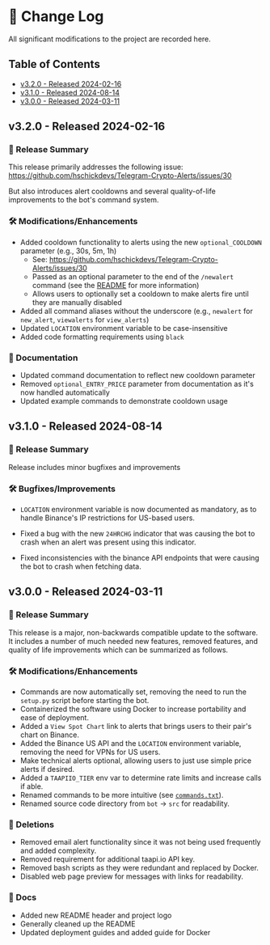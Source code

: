 # 📘 Change Log

All significant modifications to the project are recorded here.

## Table of Contents

- [v3.2.0 - Released 2024-02-16](#320)
- [v3.1.0 - Released 2024-08-14](#310)
- [v3.0.0 - Released 2024-03-11](#300)

## v3.2.0 - Released 2024-02-16 <a name="320"></a>

### 💎 Release Summary

This release primarily addresses the following issue: https://github.com/hschickdevs/Telegram-Crypto-Alerts/issues/30

But also introduces alert cooldowns and several quality-of-life improvements to the bot's command system.

### 🛠️ Modifications/Enhancements

- Added cooldown functionality to alerts using the new `optional_COOLDOWN` parameter (e.g., 30s, 5m, 1h)
    - See: https://github.com/hschickdevs/Telegram-Crypto-Alerts/issues/30
    - Passed as an optional parameter to the end of the `/newalert` command (see the [README](../README.md) for more information)
    - Allows users to optionally set a cooldown to make alerts fire until they are manually disabled
- Added all command aliases without the underscore (e.g., `newalert` for `new_alert`, `viewalerts` for `view_alerts`)
- Updated `LOCATION` environment variable to be case-insensitive
- Added code formatting requirements using `black`

### 📖 Documentation

- Updated command documentation to reflect new cooldown parameter
- Removed `optional_ENTRY_PRICE` parameter from documentation as it's now handled automatically
- Updated example commands to demonstrate cooldown usage

## v3.1.0 - Released 2024-08-14 <a name="310"></a>

### 💎 Release Summary

Release includes minor bugfixes and improvements

### 🛠️ Bugfixes/Improvements

- `LOCATION` environment variable is now documented as mandatory, as to handle Binance's IP restrictions for US-based users.

- Fixed a bug with the new `24HRCHG` indicator that was causing the bot to crash when an alert was present using this indicator.

- Fixed inconsistencies with the binance API endpoints that were causing the bot to crash when fetching data.

## v3.0.0 - Released 2024-03-11 <a name="300"></a>

### 💎 Release Summary

This release is a major, non-backwards compatible update to the software. It includes a number of much needed new features, removed features, and quality of life improvements which can be summarized as follows.

### 🛠️ Modifications/Enhancements

- Commands are now automatically set, removing the need to run the `setup.py` script before starting the bot.
- Containerized the software using Docker to increase portability and ease of deployment.
- Added a `View Spot Chart` link to alerts that brings users to their pair's chart on Binance.
- Added the Binance US API and the `LOCATION` environment variable, removing the need for VPNs for US users.
- Make technical alerts optional, allowing users to just use simple price alerts if desired.
- Added a `TAAPIIO_TIER` env var to determine rate limits and increase calls if able.
- Renamed commands to be more intuitive (see [`commands.txt`](../src/resources/commands.txt)).
- Renamed source code directory from `bot` -> `src` for readability.

### 🚫 Deletions 

- Removed email alert functionality since it was not being used frequently and added complexity.
- Removed requirement for additional taapi.io API key.
- Removed bash scripts as they were redundant and replaced by Docker.
- Disabled web page preview for messages with links for readability.

### 📖 Docs

- Added new README header and project logo
- Generally cleaned up the README
- Updated deployment guides and added guide for Docker

